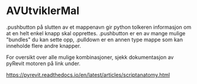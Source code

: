# AVUtviklerMal
.pushbutton på slutten av et mappenavn gir python tolkeren informasjon om at en helt enkel knapp skal opprettes.
.pushbutton er en av mange mulige "bundles" du kan sette opp, .pulldown er en annen type mappe som kan inneholde flere andre knapper.

For oversikt over alle mulige kombinasjoner, sjekk dokumentasjon av pyRevit motoren på link under.

https://pyrevit.readthedocs.io/en/latest/articles/scriptanatomy.html

